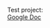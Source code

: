 Test project:  
[Google Doc](https://docs.google.com/document/d/1d8o7py3Un5CX2SA-qEBHI20nWaPcIDe17wCQtoFSoH4/edit)